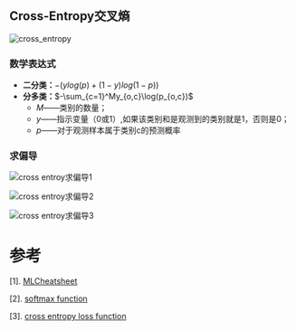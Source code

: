 ## Cross-Entropy交叉熵

![cross_entropy](http://p6sh0jwf6.bkt.clouddn.com/2018-04-08-024353.jpg)

### 数学表达式

- **二分类：**$−(ylog(p)+(1−y)log(1−p))$
- **分多类：**$-\sum_{c=1}^My_{o,c}\log(p_{o,c})$
  - $M$——类别的数量；
  - $y$——指示变量（0或1）,如果该类别和是观测到的类别就是1，否则是0；
  - $p$——对于观测样本属于类别c的预测概率

### 求偏导

![cross entroy求偏导1](http://p6sh0jwf6.bkt.clouddn.com/2018-04-08-024227.jpg)

![cross entroy求偏导2](http://p6sh0jwf6.bkt.clouddn.com/2018-04-08-024224.jpg)

![cross entroy求偏导3](http://p6sh0jwf6.bkt.clouddn.com/2018-04-08-023911.jpg)

# 参考

[1]. [MLCheatsheet](http://ml-cheatsheet.readthedocs.io/en/latest/loss_functions.html)

[2]. [softmax function](http://sefiks.com/2017/11/08/softmax-as-a-neural-networks-activation-function/)

[3]. [cross entropy loss function](https://sefiks.com/2017/12/17/a-gentle-introduction-to-cross-entropy-loss-function/)